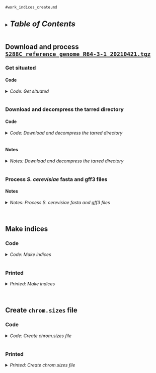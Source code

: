 
`#work_indices_create.md`
<br />
<br />

<details>
<summary><font size="+2"><b><i>Table of Contents</i></b></font></summary>
<!-- MarkdownTOC -->

1. [Download and process `S288C_reference_genome_R64-3-1_20210421.tgz`](#download-and-process-s288c_reference_genome_r64-3-1_20210421tgz)
    1. [Get situated](#get-situated)
        1. [Code](#code)
    1. [Download and decompress the tarred directory](#download-and-decompress-the-tarred-directory)
        1. [Code](#code-1)
        1. [Notes](#notes)
    1. [Process *S. cerevisiae* fasta and gff3 files](#process-s-cerevisiae-fasta-and-gff3-files)
        1. [Notes](#notes-1)
1. [Make indices](#make-indices)
    1. [Code](#code-2)
    1. [Printed](#printed)
1. [Create `chrom.sizes` file](#create-chromsizes-file)
    1. [Code](#code-3)
    1. [Printed](#printed-1)

<!-- /MarkdownTOC -->
</details>
<br />

<a id="download-and-process-s288c_reference_genome_r64-3-1_20210421tgz"></a>
## Download and process [`S288C_reference_genome_R64-3-1_20210421.tgz`](http://sgd-archive.yeastgenome.org/sequence/S288C_reference/genome_releases)
<a id="get-situated"></a>
### Get situated
<a id="code"></a>
#### Code
<details>
<summary><i>Code: Get situated</i></summary>

```bash
#!/bin/bash

cd "${HOME}/genomes" ||
    echo "cd'ing failed; check on this..."
```
</details>
<br />

<a id="download-and-decompress-the-tarred-directory"></a>
### Download and decompress the tarred directory
<a id="code-1"></a>
#### Code
<details>
<summary><i>Code: Download and decompress the tarred directory</i></summary>

```bash
#!/bin/bash

run=FALSE
[[ "${run}" == TRUE ]] &&
    {
        url_1="http://sgd-archive.yeastgenome.org/sequence"
        url_2="S288C_reference/genome_releases"
        f_tgz="S288C_reference_genome_R64-3-1_20210421.tgz"

        curl "${url_1}/${url_2}/${f_tgz}" > "${f_tgz}"

        tar -xzf "${f_tgz}"

        .,
    }
```
</details>
<br />

<a id="notes"></a>
#### Notes
<details>
<summary><i>Notes: Download and decompress the tarred directory</i></summary>

See [`work_download-process_genomes-S-cerevisiae-S-pombe.md`](../2023-0406_tutorial_ChIP-seq_analysis/work_download-process_genomes-S-cerevisiae-S-pombe.md) section [<i>Download *S. cerevisiae* fastas, gff3</i>](../2023-0406_tutorial_ChIP-seq_analysis/work_download-process_genomes-S-cerevisiae-S-pombe.md#download-s-cerevisiae-fastas-gff3) for details on how [`S288C_reference_genome_R64-3-1_20210421.tgz`](http://sgd-archive.yeastgenome.org/sequence/S288C_reference/genome_releases) was downloaded and decompressed.
</details>
<br />

<a id="process-s-cerevisiae-fasta-and-gff3-files"></a>
### Process *S. cerevisiae* fasta and gff3 files
<a id="notes-1"></a>
#### Notes
<details>
<summary><i>Notes: Process S. cerevisiae fasta and gff3 files</i></summary>

See [`work_download-process_genomes-S-cerevisiae-S-pombe.md`](../2023-0406_tutorial_ChIP-seq_analysis/work_download-process_genomes-S-cerevisiae-S-pombe.md) section [<i>Prepare *S. cerevisiae* fasta, gff3 for concatenation with *S. pombe*</i>](../2023-0406_tutorial_ChIP-seq_analysis/work_download-process_genomes-S-cerevisiae-S-pombe.md#prepare-s-cerevisiae-fasta-gff3-for-concatenation-with-s-pombe) for details on how the *S. cerevisiae* fasta and gff3 was "prepared"&mdash;e.g., how the chromosome names in the files were given shorter and/or clearer names.
</details>
<br />
<br />

<a id="make-indices"></a>
## Make indices
<a id="code-2"></a>
### Code
<details>
<summary><i>Code: Make indices</i></summary>

```bash
#!/bin/bash

#  Get situated ---------------------------------------------------------------
tmux new -s processing
# tmux a -t processing

grabnode  # 16

module purge
ml SAMtools/1.17-GCC-12.2.0

cd "Saccharomyces_cerevisiae/" ||
    echo "cd'ing failed; check on this..."


#  Index "processed" fasta file -----------------------------------------------
cd "fasta-processed/" ||
    echo "cd'ing failed; check on this..."

if [[ ! -f "S288C_reference_sequence_R64-3-1_20210421.fa" ]]; then
    gzip -dk "S288C_reference_sequence_R64-3-1_20210421.fa.gz"
fi

samtools faidx "S288C_reference_sequence_R64-3-1_20210421.fa"

run=FALSE
[[ "${run}" == TRUE ]] &&
    {
        if [[
            -f "S288C_reference_sequence_R64-3-1_20210421.fa.fai" && \
            -f "S288C_reference_sequence_R64-3-1_20210421.fa" && \
            -f "S288C_reference_sequence_R64-3-1_20210421.fa.gz"
        ]]; then
            rm "S288C_reference_sequence_R64-3-1_20210421.fa"
        fi
    }

cd ..


#  Create bowtie2 indices from "processed", indexed fasta file-----------------
if [[ ! -d bowtie2 ]]; then mkdir bowtie2; fi

module purge
ml Bowtie2/2.4.4-GCC-11.2.0

bowtie2-build \
    fasta-processed/S288C_reference_sequence_R64-3-1_20210421.fa \
    bowtie2/S288C_R64-3-1 \
        1> >(tee -a bowtie2/S288C_R64-3-1.stdout.txt) \
        2> >(tee -a bowtie2/S288C_R64-3-1.stderr.txt)


#  Create bwa indices from "processed", indexed fasta file---------------------
if [[ ! -d bwa ]]; then mkdir bwa; fi
cd "bwa" ||
    echo "cd'ing failed; check on this..."

module purge
ml BWA/0.7.17-GCCcore-11.2.0

cp ../fasta-processed/S288C_reference_sequence_R64-3-1_20210421.{fa,fa.fai} .
mv S288C_reference_sequence_R64-3-1_20210421.fa S288C_R64-3-1.fa
mv S288C_reference_sequence_R64-3-1_20210421.fa.fai S288C_R64-3-1.fa.fai

bwa index S288C_R64-3-1.fa \
    1> >(tee -a S288C_R64-3-1.stdout.txt) \
    2> >(tee -a S288C_R64-3-1.stderr.txt)


#  How does everything look? --------------------------------------------------
cd .. && .,s
```
</details>
<br />

<a id="printed"></a>
### Printed
<details>
<summary><i>Printed: Make indices</i></summary>

```txt
❯ bowtie2-build \
>     fasta-processed/S288C_reference_sequence_R64-3-1_20210421.fa \
>     bowtie2/S288C_R64-3-1 \
>         1> >(tee -a bowtie2/S288C_R64-3-1.stdout.txt) \
>         2> >(tee -a bowtie2/S288C_R64-3-1.stderr.txt)
Settings:
  Output files: "bowtie2/S288C_R64-3-1.*.bt2"
  Line rate: 6 (line is 64 bytes)
  Lines per side: 1 (side is 64 bytes)
  Offset rate: 4 (one in 16)
  FTable chars: 10
  Strings: unpacked
  Max bucket size: default
  Max bucket size, sqrt multiplier: default
  Max bucket size, len divisor: 4
  Difference-cover sample period: 1024
  Endianness: little
  Actual local endianness: little
  Sanity checking: disabled
  Assertions: disabled
  Random seed: 0
  Sizeofs: void*:8, int:4, long:8, size_t:8
Input files DNA, FASTA:
  fasta-processed/S288C_reference_sequence_R64-3-1_20210421.fa
Reading reference sizes
Building a SMALL index
  Time reading reference sizes: 00:00:00
Calculating joined length
Writing header
Reserving space for joined string
Joining reference sequences
  Time to join reference sequences: 00:00:00
bmax according to bmaxDivN setting: 3039276
Using parameters --bmax 2279457 --dcv 1024
  Doing ahead-of-time memory usage test
  Passed!  Constructing with these parameters: --bmax 2279457 --dcv 1024
Constructing suffix-array element generator
Building DifferenceCoverSample
  Building sPrime
  Building sPrimeOrder
  V-Sorting samples
  V-Sorting samples time: 00:00:00
  Allocating rank array
  Ranking v-sort output
  Ranking v-sort output time: 00:00:00
  Invoking Larsson-Sadakane on ranks
  Invoking Larsson-Sadakane on ranks time: 00:00:00
  Sanity-checking and returning
Building samples
Reserving space for 12 sample suffixes
Generating random suffixes
QSorting 12 sample offsets, eliminating duplicates
QSorting sample offsets, eliminating duplicates time: 00:00:00
Multikey QSorting 12 samples
  (Using difference cover)
  Multikey QSorting samples time: 00:00:00
Calculating bucket sizes
Splitting and merging
  Splitting and merging time: 00:00:00
Avg bucket size: 1.73673e+06 (target: 2279456)
Converting suffix-array elements to index image
Allocating ftab, absorbFtab
Entering Ebwt loop
Getting block 1 of 7
  Reserving size (2279457) for bucket 1
  Calculating Z arrays for bucket 1
  Entering block accumulator loop for bucket 1:
  bucket 1: 10%
  bucket 1: 20%
  bucket 1: 30%
  bucket 1: 40%
  bucket 1: 50%
  bucket 1: 60%
  bucket 1: 70%
  bucket 1: 80%
  bucket 1: 90%
  bucket 1: 100%
  Sorting block of length 1917483 for bucket 1
  (Using difference cover)
  Sorting block time: 00:00:00
Returning block of 1917484 for bucket 1
Getting block 2 of 7
  Reserving size (2279457) for bucket 2
  Calculating Z arrays for bucket 2
  Entering block accumulator loop for bucket 2:
  bucket 2: 10%
  bucket 2: 20%
  bucket 2: 30%
  bucket 2: 40%
  bucket 2: 50%
  bucket 2: 60%
  bucket 2: 70%
  bucket 2: 80%
  bucket 2: 90%
  bucket 2: 100%
  Sorting block of length 1565107 for bucket 2
  (Using difference cover)
  Sorting block time: 00:00:00
Returning block of 1565108 for bucket 2
Getting block 3 of 7
  Reserving size (2279457) for bucket 3
  Calculating Z arrays for bucket 3
  Entering block accumulator loop for bucket 3:
  bucket 3: 10%
  bucket 3: 20%
  bucket 3: 30%
  bucket 3: 40%
  bucket 3: 50%
  bucket 3: 60%
  bucket 3: 70%
  bucket 3: 80%
  bucket 3: 90%
  bucket 3: 100%
  Sorting block of length 2077071 for bucket 3
  (Using difference cover)
  Sorting block time: 00:00:01
Returning block of 2077072 for bucket 3
Getting block 4 of 7
  Reserving size (2279457) for bucket 4
  Calculating Z arrays for bucket 4
  Entering block accumulator loop for bucket 4:
  bucket 4: 10%
  bucket 4: 20%
  bucket 4: 30%
  bucket 4: 40%
  bucket 4: 50%
  bucket 4: 60%
  bucket 4: 70%
  bucket 4: 80%
  bucket 4: 90%
  bucket 4: 100%
  Sorting block of length 1959963 for bucket 4
  (Using difference cover)
  Sorting block time: 00:00:00
Returning block of 1959964 for bucket 4
Getting block 5 of 7
  Reserving size (2279457) for bucket 5
  Calculating Z arrays for bucket 5
  Entering block accumulator loop for bucket 5:
  bucket 5: 10%
  bucket 5: 20%
  bucket 5: 30%
  bucket 5: 40%
  bucket 5: 50%
  bucket 5: 60%
  bucket 5: 70%
  bucket 5: 80%
  bucket 5: 90%
  bucket 5: 100%
  Sorting block of length 1858740 for bucket 5
  (Using difference cover)
  Sorting block time: 00:00:00
Returning block of 1858741 for bucket 5
Getting block 6 of 7
  Reserving size (2279457) for bucket 6
  Calculating Z arrays for bucket 6
  Entering block accumulator loop for bucket 6:
  bucket 6: 10%
  bucket 6: 20%
  bucket 6: 30%
  bucket 6: 40%
  bucket 6: 50%
  bucket 6: 60%
  bucket 6: 70%
  bucket 6: 80%
  bucket 6: 90%
  bucket 6: 100%
  Sorting block of length 630502 for bucket 6
  (Using difference cover)
  Sorting block time: 00:00:00
Returning block of 630503 for bucket 6
Getting block 7 of 7
  Reserving size (2279457) for bucket 7
  Calculating Z arrays for bucket 7
  Entering block accumulator loop for bucket 7:
  bucket 7: 10%
  bucket 7: 20%
  bucket 7: 30%
  bucket 7: 40%
  bucket 7: 50%
  bucket 7: 60%
  bucket 7: 70%
  bucket 7: 80%
  bucket 7: 90%
  bucket 7: 100%
  Sorting block of length 2148233 for bucket 7
  (Using difference cover)
  Sorting block time: 00:00:01
Returning block of 2148234 for bucket 7
Exited Ebwt loop
fchr[A]: 0
fchr[C]: 3766349
fchr[G]: 6086925
fchr[T]: 8404025
fchr[$]: 12157105
Exiting Ebwt::buildToDisk()
Returning from initFromVector
Wrote 8247196 bytes to primary EBWT file: bowtie2/S288C_R64-3-1.1.bt2
Wrote 3039284 bytes to secondary EBWT file: bowtie2/S288C_R64-3-1.2.bt2
Re-opening _in1 and _in2 as input streams
Returning from Ebwt constructor
Headers:
    len: 12157105
    bwtLen: 12157106
    sz: 3039277
    bwtSz: 3039277
    lineRate: 6
    offRate: 4
    offMask: 0xfffffff0
    ftabChars: 10
    eftabLen: 20
    eftabSz: 80
    ftabLen: 1048577
    ftabSz: 4194308
    offsLen: 759820
    offsSz: 3039280
    lineSz: 64
    sideSz: 64
    sideBwtSz: 48
    sideBwtLen: 192
    numSides: 63319
    numLines: 63319
    ebwtTotLen: 4052416
    ebwtTotSz: 4052416
    color: 0
    reverse: 0
Total time for call to driver() for forward index: 00:00:05
Reading reference sizes
  Time reading reference sizes: 00:00:00
Calculating joined length
Writing header
Reserving space for joined string
Joining reference sequences
  Time to join reference sequences: 00:00:00
  Time to reverse reference sequence: 00:00:00
bmax according to bmaxDivN setting: 3039276
Using parameters --bmax 2279457 --dcv 1024
  Doing ahead-of-time memory usage test
  Passed!  Constructing with these parameters: --bmax 2279457 --dcv 1024
Constructing suffix-array element generator
Building DifferenceCoverSample
  Building sPrime
  Building sPrimeOrder
  V-Sorting samples
  V-Sorting samples time: 00:00:00
  Allocating rank array
  Ranking v-sort output
  Ranking v-sort output time: 00:00:00
  Invoking Larsson-Sadakane on ranks
  Invoking Larsson-Sadakane on ranks time: 00:00:00
  Sanity-checking and returning
Building samples
Reserving space for 12 sample suffixes
Generating random suffixes
QSorting 12 sample offsets, eliminating duplicates
QSorting sample offsets, eliminating duplicates time: 00:00:00
Multikey QSorting 12 samples
  (Using difference cover)
  Multikey QSorting samples time: 00:00:00
Calculating bucket sizes
Splitting and merging
  Splitting and merging time: 00:00:00
Split 1, merged 6; iterating...
Splitting and merging
  Splitting and merging time: 00:00:00
Split 1, merged 1; iterating...
Splitting and merging
  Splitting and merging time: 00:00:00
Split 1, merged 0; iterating...
Splitting and merging
  Splitting and merging time: 00:00:00
Split 1, merged 1; iterating...
Splitting and merging
  Splitting and merging time: 00:00:00
Split 1, merged 1; iterating...
Avg bucket size: 1.35079e+06 (target: 2279456)
Converting suffix-array elements to index image
Allocating ftab, absorbFtab
Entering Ebwt loop
Getting block 1 of 9
  Reserving size (2279457) for bucket 1
  Calculating Z arrays for bucket 1
  Entering block accumulator loop for bucket 1:
  bucket 1: 10%
  bucket 1: 20%
  bucket 1: 30%
  bucket 1: 40%
  bucket 1: 50%
  bucket 1: 60%
  bucket 1: 70%
  bucket 1: 80%
  bucket 1: 90%
  bucket 1: 100%
  Sorting block of length 1589220 for bucket 1
  (Using difference cover)
  Sorting block time: 00:00:00
Returning block of 1589221 for bucket 1
Getting block 2 of 9
  Reserving size (2279457) for bucket 2
  Calculating Z arrays for bucket 2
  Entering block accumulator loop for bucket 2:
  bucket 2: 10%
  bucket 2: 20%
  bucket 2: 30%
  bucket 2: 40%
  bucket 2: 50%
  bucket 2: 60%
  bucket 2: 70%
  bucket 2: 80%
  bucket 2: 90%
  bucket 2: 100%
  Sorting block of length 2409030 for bucket 2
  (Using difference cover)
  Sorting block time: 00:00:01
Returning block of 2409031 for bucket 2
Getting block 3 of 9
  Reserving size (2279457) for bucket 3
  Calculating Z arrays for bucket 3
  Entering block accumulator loop for bucket 3:
  bucket 3: 10%
  bucket 3: 20%
  bucket 3: 30%
  bucket 3: 40%
  bucket 3: 50%
  bucket 3: 60%
  bucket 3: 70%
  bucket 3: 80%
  bucket 3: 90%
  bucket 3: 100%
  Sorting block of length 1342 for bucket 3
  (Using difference cover)
  Sorting block time: 00:00:00
Returning block of 1343 for bucket 3
Getting block 4 of 9
  Reserving size (2279457) for bucket 4
  Calculating Z arrays for bucket 4
  Entering block accumulator loop for bucket 4:
  bucket 4: 10%
  bucket 4: 20%
  bucket 4: 30%
  bucket 4: 40%
  bucket 4: 50%
  bucket 4: 60%
  bucket 4: 70%
  bucket 4: 80%
  bucket 4: 90%
  bucket 4: 100%
  Sorting block of length 683815 for bucket 4
  (Using difference cover)
  Sorting block time: 00:00:01
Returning block of 683816 for bucket 4
Getting block 5 of 9
  Reserving size (2279457) for bucket 5
  Calculating Z arrays for bucket 5
  Entering block accumulator loop for bucket 5:
  bucket 5: 10%
  bucket 5: 20%
  bucket 5: 30%
  bucket 5: 40%
  bucket 5: 50%
  bucket 5: 60%
  bucket 5: 70%
  bucket 5: 80%
  bucket 5: 90%
  bucket 5: 100%
  Sorting block of length 1634827 for bucket 5
  (Using difference cover)
  Sorting block time: 00:00:00
Returning block of 1634828 for bucket 5
Getting block 6 of 9
  Reserving size (2279457) for bucket 6
  Calculating Z arrays for bucket 6
  Entering block accumulator loop for bucket 6:
  bucket 6: 10%
  bucket 6: 20%
  bucket 6: 30%
  bucket 6: 40%
  bucket 6: 50%
  bucket 6: 60%
  bucket 6: 70%
  bucket 6: 80%
  bucket 6: 90%
  bucket 6: 100%
  Sorting block of length 1268132 for bucket 6
  (Using difference cover)
  Sorting block time: 00:00:01
Returning block of 1268133 for bucket 6
Getting block 7 of 9
  Reserving size (2279457) for bucket 7
  Calculating Z arrays for bucket 7
  Entering block accumulator loop for bucket 7:
  bucket 7: 10%
  bucket 7: 20%
  bucket 7: 30%
  bucket 7: 40%
  bucket 7: 50%
  bucket 7: 60%
  bucket 7: 70%
  bucket 7: 80%
  bucket 7: 90%
  bucket 7: 100%
  Sorting block of length 1573649 for bucket 7
  (Using difference cover)
  Sorting block time: 00:00:00
Returning block of 1573650 for bucket 7
Getting block 8 of 9
  Reserving size (2279457) for bucket 8
  Calculating Z arrays for bucket 8
  Entering block accumulator loop for bucket 8:
  bucket 8: 10%
  bucket 8: 20%
  bucket 8: 30%
  bucket 8: 40%
  bucket 8: 50%
  bucket 8: 60%
  bucket 8: 70%
  bucket 8: 80%
  bucket 8: 90%
  bucket 8: 100%
  Sorting block of length 937177 for bucket 8
  (Using difference cover)
  Sorting block time: 00:00:01
Returning block of 937178 for bucket 8
Getting block 9 of 9
  Reserving size (2279457) for bucket 9
  Calculating Z arrays for bucket 9
  Entering block accumulator loop for bucket 9:
  bucket 9: 10%
  bucket 9: 20%
  bucket 9: 30%
  bucket 9: 40%
  bucket 9: 50%
  bucket 9: 60%
  bucket 9: 70%
  bucket 9: 80%
  bucket 9: 90%
  bucket 9: 100%
  Sorting block of length 2059905 for bucket 9
  (Using difference cover)
  Sorting block time: 00:00:00
Returning block of 2059906 for bucket 9
Exited Ebwt loop
fchr[A]: 0
fchr[C]: 3766349
fchr[G]: 6086925
fchr[T]: 8404025
fchr[$]: 12157105
Exiting Ebwt::buildToDisk()
Returning from initFromVector
Wrote 8247196 bytes to primary EBWT file: bowtie2/S288C_R64-3-1.rev.1.bt2
Wrote 3039284 bytes to secondary EBWT file: bowtie2/S288C_R64-3-1.rev.2.bt2
Re-opening _in1 and _in2 as input streams
Returning from Ebwt constructor
Headers:
    len: 12157105
    bwtLen: 12157106
    sz: 3039277
    bwtSz: 3039277
    lineRate: 6
    offRate: 4
    offMask: 0xfffffff0
    ftabChars: 10
    eftabLen: 20
    eftabSz: 80
    ftabLen: 1048577
    ftabSz: 4194308
    offsLen: 759820
    offsSz: 3039280
    lineSz: 64
    sideSz: 64
    sideBwtSz: 48
    sideBwtLen: 192
    numSides: 63319
    numLines: 63319
    ebwtTotLen: 4052416
    ebwtTotSz: 4052416
    color: 0
    reverse: 1
Total time for backward call to driver() for mirror index: 00:00:06


❯ bwa index S288C_R64-3-1.fa \
>     1> >(tee -a S288C_R64-3-1.stdout.txt) \
>     2> >(tee -a S288C_R64-3-1.stderr.txt)
[bwa_index] Pack FASTA... 0.09 sec
[bwa_index] Construct BWT for the packed sequence...
[bwa_index] 3.98 seconds elapse.
[bwa_index] Update BWT... 0.05 sec
[bwa_index] Pack forward-only FASTA... 0.06 sec
[bwa_index] Construct SA from BWT and Occ... 1.16 sec
[main] Version: 0.7.17-r1188
[main] CMD: bwa index S288C_R64-3-1.fa
[main] Real time: 5.506 sec; CPU: 5.351 sec


❯ cd .. && .,s
-rw-rw---- 1 kalavatt 20M May 29 08:53 ./S288C_reference_genome_R64-3-1_20210421.tgz

./bowtie2:
total 31M
drwxrwx--- 2 kalavatt  314 Jun 10 14:33 ./
drwxrwx--- 8 kalavatt  217 Jun 10 14:20 ../
-rw-rw---- 1 kalavatt 7.9M Jun 10 14:33 S288C_R64-3-1.1.bt2
-rw-rw---- 1 kalavatt 2.9M Jun 10 14:33 S288C_R64-3-1.2.bt2
-rw-rw---- 1 kalavatt  161 Jun 10 14:33 S288C_R64-3-1.3.bt2
-rw-rw---- 1 kalavatt 2.9M Jun 10 14:33 S288C_R64-3-1.4.bt2
-rw-rw---- 1 kalavatt 7.9M Jun 10 14:33 S288C_R64-3-1.rev.1.bt2
-rw-rw---- 1 kalavatt 2.9M Jun 10 14:33 S288C_R64-3-1.rev.2.bt2
-rw-rw---- 1 kalavatt   23 Jun 10 14:33 S288C_R64-3-1.stderr.txt
-rw-rw---- 1 kalavatt  13K Jun 10 14:33 S288C_R64-3-1.stdout.txt

./bwa:
total 25M
drwxrwx--- 2 kalavatt  345 Jun 10 14:42 ./
drwxrwx--- 8 kalavatt  217 Jun 10 14:20 ../
-rw-rw---- 1 kalavatt  12M Jun 10 14:40 S288C_R64-3-1.fa
-rw-rw---- 1 kalavatt   14 Jun 10 14:42 S288C_R64-3-1.fa.amb
-rw-rw---- 1 kalavatt  515 Jun 10 14:42 S288C_R64-3-1.fa.ann
-rw-rw---- 1 kalavatt  12M Jun 10 14:42 S288C_R64-3-1.fa.bwt
-rw-rw---- 1 kalavatt  415 Jun 10 14:40 S288C_R64-3-1.fa.fai
-rw-rw---- 1 kalavatt 2.9M Jun 10 14:42 S288C_R64-3-1.fa.pac
-rw-rw---- 1 kalavatt 5.8M Jun 10 14:42 S288C_R64-3-1.fa.sa
-rw-rw---- 1 kalavatt  370 Jun 10 14:42 S288C_R64-3-1.stderr.txt
-rw-rw---- 1 kalavatt  370 Jun 10 14:42 S288C_R64-3-1.stdout.txt

./fasta:
total 15M
drwxr-x--- 2 kalavatt  413 May 29 08:54 ./
drwxrwx--- 8 kalavatt  217 Jun 10 14:20 ../
-rw-r----- 1 kalavatt 3.6M Apr 27  2021 gene_association_R64-3-1_20210421.sgd.gz
-rw-r----- 1 kalavatt 1.1M Apr 21  2021 NotFeature_R64-3-1_20210421.fasta.gz
-rw-r----- 1 kalavatt 3.7M Apr 21  2021 orf_coding_all_R64-3-1_20210421.fasta.gz
-rw-r----- 1 kalavatt 2.6M Apr 21  2021 orf_trans_all_R64-3-1_20210421.fasta.gz
-rw-r----- 1 kalavatt 187K Apr 21  2021 other_features_genomic_R64-3-1_20210421.fasta.gz
-rw-r----- 1 kalavatt  42K Apr 27  2021 rna_coding_R64-3-1_20210421.fasta.gz
-rw-r----- 1 kalavatt 3.7M Apr 21  2021 S288C_reference_sequence_R64-3-1_20210421.fsa.gz

./fasta-processed:
total 9.8M
drwxrwx--- 2 kalavatt  193 Jun 10 14:39 ./
drwxrwx--- 8 kalavatt  217 Jun 10 14:20 ../
-rw-rw---- 1 kalavatt  12M May 29 09:58 S288C_reference_sequence_R64-3-1_20210421.fa
-rw-rw---- 1 kalavatt  415 Jun 10 14:26 S288C_reference_sequence_R64-3-1_20210421.fa.fai
-rw-rw---- 1 kalavatt 3.7M May 29 09:58 S288C_reference_sequence_R64-3-1_20210421.fa.gz

./gff3:
total 5.2M
drwxrwx--- 2 kalavatt   66 May 29 08:54 ./
drwxrwx--- 8 kalavatt  217 Jun 10 14:20 ../
-rw-r----- 1 kalavatt 5.1M Apr 27  2021 saccharomyces_cerevisiae_R64-3-1_20210421.gff.gz

./gff3-processed:
total 1.7M
drwxrwx--- 2 kalavatt   67 May 29 10:42 ./
drwxrwx--- 8 kalavatt  217 Jun 10 14:20 ../
-rw-rw---- 1 kalavatt 1.6M May 29 10:37 saccharomyces_cerevisiae_R64-3-1_20210421.gff3.gz
```
</details>
<br />
<br />

<a id="create-chromsizes-file"></a>
## Create `chrom.sizes` file
<a id="code-3"></a>
### Code
<details>
<summary><i>Code: Create chrom.sizes file</i></summary>

```bash
#!/bin/bash

cd "${HOME}/genomes/Saccharomyces_cerevisiae/" ||
    echo "cd'ing failed; check on this..."

cut -f 1,2 \
    fasta-processed/S288C_reference_sequence_R64-3-1_20210421.fa.fai \
        > fasta-processed/S288C_reference_sequence_R64-3-1_20210421.size

cat fasta-processed/S288C_reference_sequence_R64-3-1_20210421.size
```
</details>
<br />

<a id="printed-1"></a>
### Printed
<details>
<summary><i>Printed: Create chrom.sizes file</i></summary>

```txt
❯ cd "${HOME}/genomes/Saccharomyces_cerevisiae/" ||
>     echo "cd'ing failed; check on this..."


❯ cut -f 1,2 \
>     fasta-processed/S288C_reference_sequence_R64-3-1_20210421.fa.fai \
>         > fasta-processed/S288C_reference_sequence_R64-3-1_20210421.size


❯ cat fasta-processed/S288C_reference_sequence_R64-3-1_20210421.size
I       230218
II      813184
III     316620
IV      1531933
V       576874
VI      270161
VII     1090940
VIII    562643
IX      439888
X       745751
XI      666816
XII     1078177
XIII    924431
XIV     784333
XV      1091291
XVI     948066
Mito    85779
```
</details>
<br />
